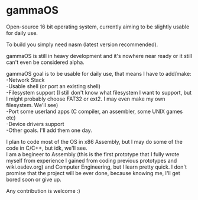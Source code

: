 # gammaOS
Open-source 16 bit operating system, currently aiming to be slightly usable for daily use.

To build you simply need nasm (latest version recommended).

gammaOS is still in heavy development and it's nowhere near ready or it still can't even be considered alpha.

gammaOS goal is to be usable for daily use, that means I have to add/make:  
-Network Stack  
-Usable shell (or port an existing shell)  
-Filesystem support (I still don't know what filesystem I want to support, but I might probably choose FAT32 or ext2. I may even make my own filesystem. We'll see)  
-Port some userland apps (C compiler, an assembler, some UNIX games etc)  
-Device drivers support  
-Other goals. I'll add them one day.  

I plan to code most of the OS in x86 Assembly, but I may do some of the code in C/C++, but idk, we'll see.  
I am a begineer to Assembly (this is the first prototype that I fully wrote myself from experience I gained from coding previous prototypes and wiki.osdev.org) and Computer Engineering, but I learn pretty quick. I don't promise that the project will be ever done, because knowing me, I'll get bored soon or give up.

Any contribution is welcome :)
